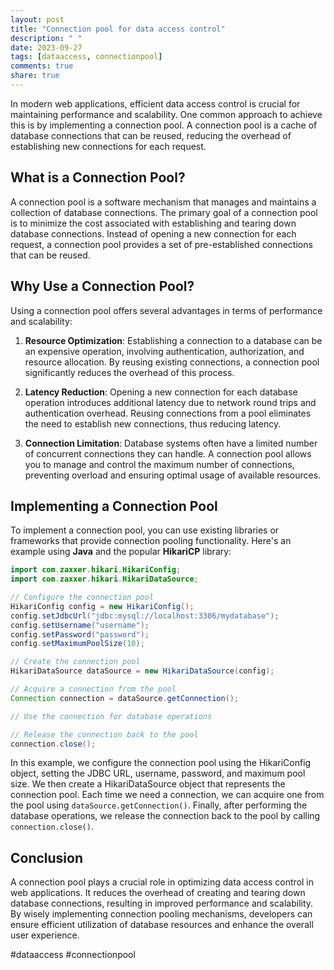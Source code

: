 ```yaml
---
layout: post
title: "Connection pool for data access control"
description: " "
date: 2023-09-27
tags: [dataaccess, connectionpool]
comments: true
share: true
---
```


In modern web applications, efficient data access control is crucial for maintaining performance and scalability. One common approach to achieve this is by implementing a connection pool. A connection pool is a cache of database connections that can be reused, reducing the overhead of establishing new connections for each request.

## What is a Connection Pool?

A connection pool is a software mechanism that manages and maintains a collection of database connections. The primary goal of a connection pool is to minimize the cost associated with establishing and tearing down database connections. Instead of opening a new connection for each request, a connection pool provides a set of pre-established connections that can be reused.

## Why Use a Connection Pool?

Using a connection pool offers several advantages in terms of performance and scalability:

1. **Resource Optimization**: Establishing a connection to a database can be an expensive operation, involving authentication, authorization, and resource allocation. By reusing existing connections, a connection pool significantly reduces the overhead of this process.

2. **Latency Reduction**: Opening a new connection for each database operation introduces additional latency due to network round trips and authentication overhead. Reusing connections from a pool eliminates the need to establish new connections, thus reducing latency.

3. **Connection Limitation**: Database systems often have a limited number of concurrent connections they can handle. A connection pool allows you to manage and control the maximum number of connections, preventing overload and ensuring optimal usage of available resources.

## Implementing a Connection Pool

To implement a connection pool, you can use existing libraries or frameworks that provide connection pooling functionality. Here's an example using **Java** and the popular **HikariCP** library:

```java
import com.zaxxer.hikari.HikariConfig;
import com.zaxxer.hikari.HikariDataSource;

// Configure the connection pool
HikariConfig config = new HikariConfig();
config.setJdbcUrl("jdbc:mysql://localhost:3306/mydatabase");
config.setUsername("username");
config.setPassword("password");
config.setMaximumPoolSize(10);

// Create the connection pool
HikariDataSource dataSource = new HikariDataSource(config);

// Acquire a connection from the pool
Connection connection = dataSource.getConnection();

// Use the connection for database operations

// Release the connection back to the pool
connection.close();
```

In this example, we configure the connection pool using the HikariConfig object, setting the JDBC URL, username, password, and maximum pool size. We then create a HikariDataSource object that represents the connection pool. Each time we need a connection, we can acquire one from the pool using `dataSource.getConnection()`. Finally, after performing the database operations, we release the connection back to the pool by calling `connection.close()`.

## Conclusion

A connection pool plays a crucial role in optimizing data access control in web applications. It reduces the overhead of creating and tearing down database connections, resulting in improved performance and scalability. By wisely implementing connection pooling mechanisms, developers can ensure efficient utilization of database resources and enhance the overall user experience.

#dataaccess #connectionpool